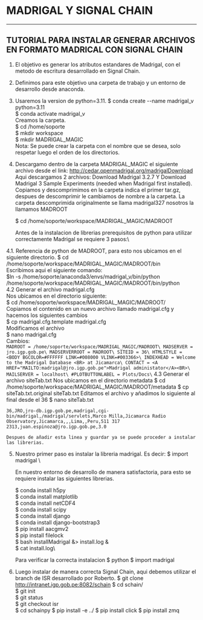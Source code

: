 #  MADRIGAL Y SIGNAL CHAIN
---
## TUTORIAL PARA INSTALAR GENERAR ARCHIVOS EN FORMATO MADRICAL CON SIGNAL CHAIN

1. El objetivo es generar los atributos estandares de Madrigal, con el metodo de escritura desarrollado en Signal Chain.
2. Definimos para este objetivo una carpeta de trabajo y un entorno de desarrollo desde anaconda.
3. Usaremos la version de python=3.11.
   $ conda create --name madrigal_v python=3.11\
   $ conda activate madrigal_v \
   Creamos la carpeta.\
   $ cd /home/soporte\
   $ mkdir workspace\
   $ mkdir MADRIGAL_MAGIC\
   Nota: Se puede crear la carpeta con el nombre que se desea, solo respetar luego el orden de los directorios.

4. Descargamo dentro de la carpeta MADRIGAL_MAGIC  el siguiente archivo desde el link:
   http://cedar.openmadrigal.org/madrigalDownload
   Aqui descargamos 2 archivos: Download Madrigal 3.2.7 Y Download Madrigal 3 Sample Experiments (needed when Madrigal first installed).
   Copiamos y descomprimimos en la carpeta indica el primer tar.gz, despues de descomprimir le cambiamos de nombre a la carpeta.
   La carpeta descomprimida originalmente se llama madrigal327 nosotros la llamamos MADROOT
   
   $ cd /home/soporte/workspace/MADRIGAL_MAGIC/MADROOT
   
   Antes de  la instalacion de librerias prerequisitos de python para utilizar correctamente Madrigal se requiere 3 pasos:\

4.1. Referencia de python de MADROOT, para esto nos ubicamos en el siguiente directorio.
   $ cd /home/soporte/workspace/MADRIGAL_MAGIC/MADROOT/bin\
   Escribimos aqui el siguiente comando:\
   $ln -s /home/soporte/anaconda3/envs/madrigal_v/bin/python /home/soporte/workspace/MADRIGAL_MAGIC/MADROOT/bin/python \
4.2 Generar el archivo madrigal.cfg\
    Nos ubicamos en el directorio siguiente:\
    $ cd /home/soporte/workspace/MADRIGAL_MAGIC/MADROOT/\
    Copiamos el contenido en un nuevo archivo llamado madrigal.cfg y hacemos los siguientes cambios\
    $ cp madrigal.cfg.template  madrigal.cfg\
    Modificamos el archivo \
    $ nano madrigal.cfg\
    Cambios:\
    ```
    MADROOT = /home/soporte/workspace/MADRIGAL_MAGIC/MADROOT\
    MADSERVER = jro.igp.gob.pe\
    MADSERVERROOT = MADROOT\
    SITEID = 36\
    HTMLSTYLE = <BODY BGCOLOR=#FFFFFF LINK=#008000 VLINK=#003366>\
    INDEXHEAD = Welcome to the Madrigal Database <BR> at Jicamarca\
    CONTACT = <A HREF="MAILTO:madrigal@jro.igp.gob.pe">Madrigal administator</A><BR>\
    MAILSERVER = localhost\
    #PLOTBUTTONLABEL = Plots/Docs\
    ```
4.3 Generar el archivo siteTab.txt
    Nos ubicamos en el directorio metadata
    $ cd /home/soporte/workspace/MADRIGAL_MAGIC/MADROOT/metadata
    $ cp siteTab.txt.original siteTab.txt
    Editamos el archivo y añadimos lo siguiente al final desde el 36
    $ nano siteTab.txt
    
    36,JRO,jro-db.igp.gob.pe,madrigal,cgi-bin/madrigal,/madrigal/servlets,Marco Milla,Jicamarca Radio Observatory,Jicamarca,,,Lima,,Peru,511 317 2313,juan.espinoza@jro.igp.gob.pe,3.0
   
    Despues de añadir esta linea y guardar ya se puede proceder a instalar las librerias.

5. Nuestro primer paso es instalar la libreria madrigal. Es decir:
   $ import madrigal \
   
   En nuestro entorno de desarrollo de manera satisfactoria, para esto se requiere instalar las siguientes librerias.
   
   $ conda install h5py\
   $ conda install matplotlib\
   $ conda install netCDF4 \
   $ conda install scipy\
   $ conda install django\
   $ conda install django-bootstrap3\
   $ pip install aacgmv2\
   $ pip install filelock\
   $ bash installMadrigal  &> install.log &\
   $ cat install.log\

   Para verificar la correcta instalacion
   $ python
   $ import madrigal
5. Luego instalar de manera correcta Signal Chain, aqui debemos utilizar el branch de ISR desarrollado por Roberto.
   $ git clone http://intranet.igp.gob.pe:8082/schain
   $ cd schain/ \
   $ git init\
   $ git status\
   $ git checkout isr\
   $ cd schainpy
   $ pip install -e ../
   $ pip install click
   $ pip install zmq


